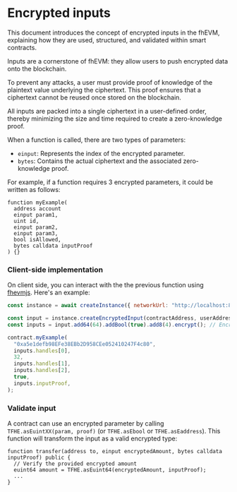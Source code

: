 # Encrypted inputs

This document introduces the concept of encrypted inputs in the fhEVM, explaining how they are used, structured, and validated within smart contracts.

Inputs are a cornerstone of fhEVM: they allow users to push encrypted data onto the blockchain.

To prevent any attacks, a user must provide proof of knowledge of the plaintext value underlying the ciphertext. This proof ensures that a ciphertext cannot be reused once stored on the blockchain.

All inputs are packed into a single ciphertext in a user-defined order, thereby minimizing the size and time required to create a zero-knowledge proof.

When a function is called, there are two types of parameters:

- `einput`: Represents the index of the encrypted parameter.
- `bytes`: Contains the actual ciphertext and the associated zero-knowledge proof.

For example, if a function requires 3 encrypted parameters, it could be written as follows:

```solidity
function myExample(
  address account
  einput param1,
  uint id,
  einput param2,
  einput param3,
  bool isAllowed,
  bytes calldata inputProof
) {}
```

### Client-side implementation

On client side, you can interact with the the previous function using [fhevmjs](https://github.com/zama-ai/fhevmjs). Here's an example:

```javascript
const instance = await createInstance({ networkUrl: "http://localhost:8545" });

const input = instance.createEncryptedInput(contractAddress, userAddress);
const inputs = input.add64(64).addBool(true).add8(4).encrypt(); // Encrypt the three parameters

contract.myExample(
  "0xa5e1defb98EFe38EBb2D958CEe052410247F4c80",
  inputs.handles[0],
  32,
  inputs.handles[1],
  inputs.handles[2],
  true,
  inputs.inputProof,
);
```

### Validate input

A contract can use an encrypted parameter by calling `TFHE.asEuintXX(param, proof)` (or `TFHE.asEbool` or `TFHE.asEaddress`). This function will transform the input as a valid encrypted type:

```solidity
function transfer(address to, einput encryptedAmount, bytes calldata inputProof) public {
  // Verify the provided encrypted amount
  euint64 amount = TFHE.asEuint64(encryptedAmount, inputProof);
  ...
}
```
